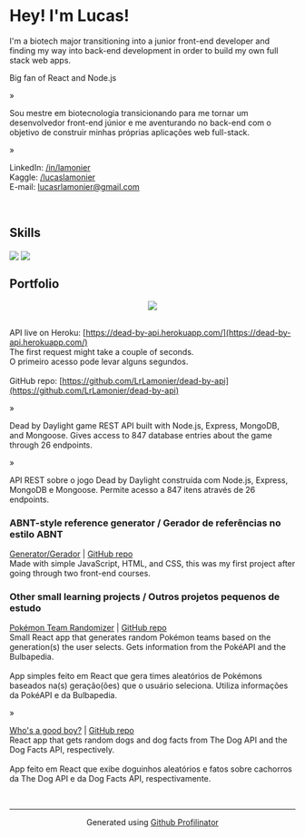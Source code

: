 # Hey! I'm Lucas!  
  

I'm a biotech major transitioning into a junior front-end developer and finding my way into back-end development in order to build my own full stack web apps.  
  

Big fan of React and Node.js  
  

»  
  

Sou mestre em biotecnologia transicionando para me tornar um desenvolvedor front-end júnior e me aventurando no back-end com o objetivo de construir minhas próprias aplicações web full-stack.  
  

»  
  

LinkedIn: [/in/lamonier](https://www.linkedin.com/in/lamonier/)<br>
Kaggle: [/lucaslamonier](https://www.kaggle.com/lucaslamonier)<br>
E-mail: [lucasrlamonier@gmail.com](mailto:lucasrlamonier@gmail.com)  
  

<br/>  


## Skills  

<img src="(https://i.imgur.com/Ue85JEk.png" align="center" height="" width="" />
<img src="https://i.imgur.com/D5XZmfh.png" align="center" height="" width="" />

<br/>  


## Portfolio  
<div align="center">
<img src="https://i.imgur.com/ih3225s.png" align="center" height="" width="" />
</div>  
  

<br>API live on Heroku: [https://dead-by-api.herokuapp.com/](https://dead-by-api.herokuapp.com/)
<br>The first request might take a couple of seconds.<br>O primeiro acesso pode levar alguns segundos.
<br><br>GitHub repo: [https://github.com/LrLamonier/dead-by-api](https://github.com/LrLamonier/dead-by-api)
  
  

»  
  

Dead by Daylight game REST API built with Node.js, Express, MongoDB, and Mongoose. Gives access to 847 database entries about the game through 26 endpoints.  
  

»  
  

API REST sobre o jogo Dead by Daylight construída com Node.js, Express, MongoDB e Mongoose. Permite acesso a 847 itens através de 26 endpoints.  
  



### ABNT-style reference generator / Gerador de referências no estilo ABNT  
[Generator/Gerador](https://lrlamonier.github.io/abnt-references/) | [GitHub repo](https://github.com/LrLamonier/abnt-references)
<br>
Made with simple JavaScript, HTML, and CSS, this was my first project after going through two front-end courses.  
  



### Other small learning projects / Outros projetos pequenos de estudo  
[Pokémon Team Randomizer](https://lrlamonier.github.io/pokemon-team-randomizer/) | [GitHub repo](https://github.com/LrLamonier/pokemon-team-randomizer)
<br>
Small React app that generates random Pokémon  teams based on the generation(s) the user selects. Gets information from the PokéAPI and the Bulbapedia.<br><br>
App simples feito em React que gera times aleatórios de Pokémons baseados na(s) geração(ões) que o usuário seleciona. Utiliza informações da PokéAPI e da Bulbapedia.  
  

»  
  

[Who's a good boy?](https://lrlamonier.github.io/whos-a-good-boy/) | [GitHub repo](https://github.com/LrLamonier/whos-a-good-boy)<br>
React app that gets random dogs and dog facts from The Dog API and the Dog Facts API, respectively.<br><br>
App feito em React que exibe doguinhos aleatórios e fatos sobre cachorros da The Dog API e da Dog Facts API, respectivamente.  

<br />

----
<div align="center">Generated using <a href="https://profilinator.rishav.dev/" target="_blank">Github Profilinator</a></div>
